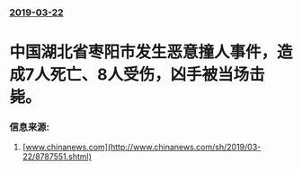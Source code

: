 ### [2019-03-22](/news/2019/03/22/index.md)

##### 
#  中国湖北省枣阳市发生恶意撞人事件，造成7人死亡、8人受伤，凶手被当场击毙。 




### 信息来源:

1. [www.chinanews.com](http://www.chinanews.com/sh/2019/03-22/8787551.shtml)
